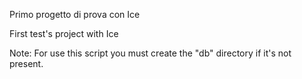 Primo progetto di prova con Ice

First test's project with Ice

Note:
For use this script you must create the "db" directory if it's not present.
